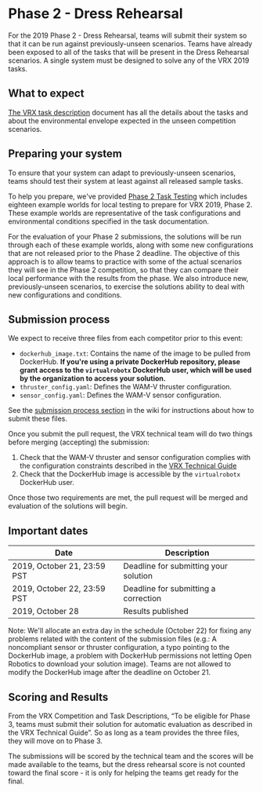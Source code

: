 # Phase 2 - Dress Rehearsal


For the 2019 Phase 2 - Dress Rehearsal, teams will submit their system so that it can be run against previously-unseen scenarios.
Teams have already been exposed to all of the tasks that will be present in the Dress Rehearsal scenarios.
A single system must be designed to solve any of the VRX 2019 tasks.

## What to expect

[The VRX task description](https://bitbucket.org/osrf/vrx/wiki/documentation) document has all the details about the tasks and about the environmental envelope expected in the unseen competition scenarios.

## Preparing your system

To ensure that your system can adapt to previously-unseen scenarios, teams should test their system at least against all released sample tasks.

To help you prepare, we've provided [Phase 2 Task Testing](https://bitbucket.org/osrf/vrx/wiki/Phase2_Task_Testing_2019) which includes eighteen example worlds for local testing to prepare for VRX 2019, Phase 2.  These example worlds are representative of the task configurations and environmental conditions specified in the task documentation.

For the evaluation of your Phase 2 submissions, the solutions will be run through each of these example worlds, along with some new configurations that are not released prior to the Phase 2 deadline.  The objective of this approach is to allow teams to practice with some of the actual scenarios they will see in the Phase 2 competition, so that they can compare their local performance with the results from the phase.  We also introduce new, previously-unseen scenarios, to exercise the solutions ability to deal with new configurations and conditions.

## Submission process

We expect to receive three files from each competitor prior to this event: 

* `dockerhub_image.txt`: Contains the name of the image to be pulled from DockerHub. **If you're using a private DockerHub repository, please grant access to the `virtualrobotx` DockerHub user, which will be used by the organization to access your solution.**
* `thruster_config.yaml`: Defines the WAM-V thruster configuration.
* `sensor_config.yaml`: Defines the WAM-V sensor configuration.

See the [submission process section](https://bitbucket.org/osrf/vrx/wiki/submission_process) in the wiki for instructions about how to submit these files.

Once you submit the pull request, the VRX technical team will do two things before merging (accepting) the submission:

1. Check that the WAM-V thruster and sensor configuration complies with the configuration constraints described in the [VRX Technical Guide](https://bitbucket.org/osrf/vrx/wiki/documentation)
2. Check that the DockerHub image is accessible by the `virtualrobotx` DockerHub user.

Once those two requirements are met, the pull request will be merged and evaluation of the solutions will begin.  

## Important dates

| Date                          | Description                            |
|-------------------------------|----------------------------------------|
| 2019, October   21, 23:59 PST | Deadline for submitting your solution  |
| 2019, October   22, 23:59 PST | Deadline for submitting a correction   |
| 2019, October   28            | Results published                      |

Note: We'll allocate an extra day in the schedule (October 22) for fixing any problems related with the content of the submission files (e.g.: A noncompliant sensor or thruster configuration, a typo pointing to the DockerHub image, a problem with DockerHub permissions not letting Open Robotics to download your solution image). Teams are not allowed to modify the DockerHub image after the deadline on October 21.


## Scoring and Results

From the VRX Competition and Task Descriptions, “To be eligible for Phase 3, teams must submit their solution for automatic evaluation as described in the VRX Technical Guide”. So as long as a team provides the three files, they will move on to Phase 3.

The submissions will be scored by the technical team and the scores will be made available to the teams, but the dress rehearsal score is not counted toward the final score - it is only for helping the teams get ready for the final.